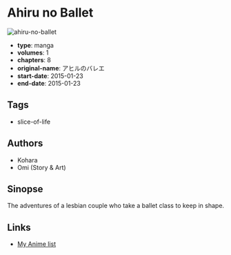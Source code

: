 # Ahiru no Ballet

![ahiru-no-ballet](https://cdn.myanimelist.net/images/manga/3/164804.jpg)

-   **type**: manga
-   **volumes**: 1
-   **chapters**: 8
-   **original-name**: アヒルのバレエ
-   **start-date**: 2015-01-23
-   **end-date**: 2015-01-23

## Tags

-   slice-of-life

## Authors

-   Kohara
-   Omi (Story & Art)

## Sinopse

The adventures of a lesbian couple who take a ballet class to keep in shape.

## Links

-   [My Anime list](https://myanimelist.net/manga/93241/Ahiru_no_Ballet)
